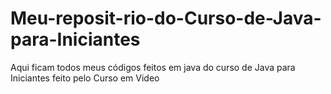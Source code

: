 # Meu-reposit-rio-do-Curso-de-Java-para-Iniciantes
Aqui ficam todos meus códigos feitos em java do curso de Java para Iniciantes feito pelo Curso em Video
